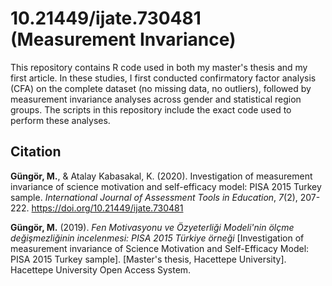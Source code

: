 # 10.21449/ijate.730481 (Measurement Invariance)

This repository contains R code used in both my master's thesis and my first article. In these studies, I first conducted confirmatory factor analysis (CFA) on the complete dataset (no missing data, no outliers), followed by measurement invariance analyses across gender and statistical region groups. The scripts in this repository include the exact code used to perform these analyses.

## Citation
**Güngör, M.**, & Atalay Kabasakal, K. (2020). Investigation of measurement invariance of science motivation and self-efficacy model: PISA 2015 Turkey sample. _International Journal of Assessment Tools in Education_, _7_(2), 207-222. https://doi.org/10.21449/ijate.730481

**Güngör, M.** (2019). _Fen Motivasyonu ve Özyeterliği Modeli'nin ölçme değişmezliğinin incelenmesi: PISA 2015 Türkiye örneği_ [Investigation of measurement invariance of Science Motivation and Self-Efficacy Model: PISA 2015 Turkey sample]. [Master's thesis, Hacettepe University]. Hacettepe University Open Access System.
